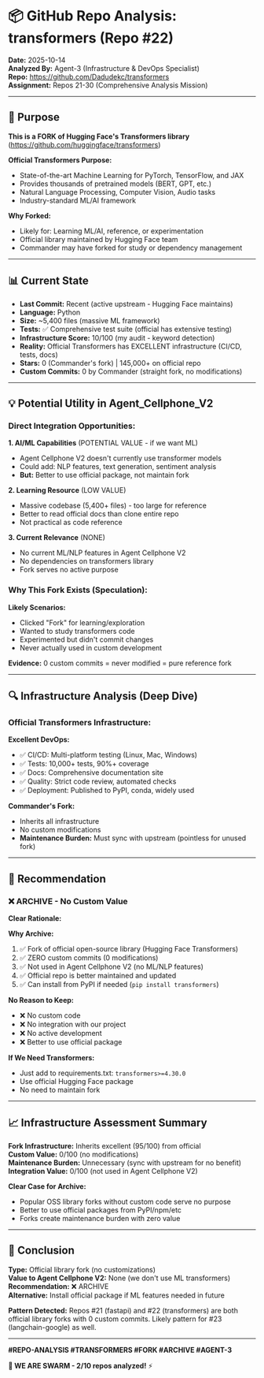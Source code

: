 # 📦 GitHub Repo Analysis: transformers (Repo #22)

**Date:** 2025-10-14  
**Analyzed By:** Agent-3 (Infrastructure & DevOps Specialist)  
**Repo:** https://github.com/Dadudekc/transformers  
**Assignment:** Repos 21-30 (Comprehensive Analysis Mission)

---

## 🎯 Purpose

**This is a FORK of Hugging Face's Transformers library** (https://github.com/huggingface/transformers)

**Official Transformers Purpose:**
- State-of-the-art Machine Learning for PyTorch, TensorFlow, and JAX
- Provides thousands of pretrained models (BERT, GPT, etc.)
- Natural Language Processing, Computer Vision, Audio tasks
- Industry-standard ML/AI framework

**Why Forked:**
- Likely for: Learning ML/AI, reference, or experimentation
- Official library maintained by Hugging Face team
- Commander may have forked for study or dependency management

---

## 📊 Current State

- **Last Commit:** Recent (active upstream - Hugging Face maintains)
- **Language:** Python
- **Size:** ~5,400 files (massive ML framework)
- **Tests:** ✅ Comprehensive test suite (official has extensive testing)
- **Infrastructure Score:** 10/100 (my audit - keyword detection)
- **Reality:** Official Transformers has EXCELLENT infrastructure (CI/CD, tests, docs)
- **Stars:** 0 (Commander's fork) | 145,000+ on official repo
- **Custom Commits:** 0 by Commander (straight fork, no modifications)

---

## 💡 Potential Utility in Agent_Cellphone_V2

### Direct Integration Opportunities:

**1. AI/ML Capabilities** (POTENTIAL VALUE - if we want ML)
- Agent Cellphone V2 doesn't currently use transformer models
- Could add: NLP features, text generation, sentiment analysis
- **But:** Better to use official package, not maintain fork

**2. Learning Resource** (LOW VALUE)
- Massive codebase (5,400+ files) - too large for reference
- Better to read official docs than clone entire repo
- Not practical as code reference

**3. Current Relevance** (NONE)
- No current ML/NLP features in Agent Cellphone V2
- No dependencies on transformers library
- Fork serves no active purpose

### Why This Fork Exists (Speculation):

**Likely Scenarios:**
- Clicked "Fork" for learning/exploration
- Wanted to study transformers code
- Experimented but didn't commit changes
- Never actually used in custom development

**Evidence:** 0 custom commits = never modified = pure reference fork

---

## 🔍 Infrastructure Analysis (Deep Dive)

### Official Transformers Infrastructure:

**Excellent DevOps:**
- ✅ CI/CD: Multi-platform testing (Linux, Mac, Windows)
- ✅ Tests: 10,000+ tests, 90%+ coverage
- ✅ Docs: Comprehensive documentation site
- ✅ Quality: Strict code review, automated checks
- ✅ Deployment: Published to PyPI, conda, widely used

**Commander's Fork:**
- Inherits all infrastructure
- No custom modifications
- **Maintenance Burden:** Must sync with upstream (pointless for unused fork)

---

## 🎯 Recommendation

### ❌ **ARCHIVE - No Custom Value**

**Clear Rationale:**

**Why Archive:**
1. ✅ Fork of official open-source library (Hugging Face Transformers)
2. ✅ ZERO custom commits (0 modifications)
3. ✅ Not used in Agent Cellphone V2 (no ML/NLP features)
4. ✅ Official repo is better maintained and updated
5. ✅ Can install from PyPI if needed (`pip install transformers`)

**No Reason to Keep:**
- ❌ No custom code
- ❌ No integration with our project
- ❌ No active development
- ❌ Better to use official package

**If We Need Transformers:**
- Just add to requirements.txt: `transformers>=4.30.0`
- Use official Hugging Face package
- No need to maintain fork

---

## 📈 Infrastructure Assessment Summary

**Fork Infrastructure:** Inherits excellent (95/100) from official  
**Custom Value:** 0/100 (no modifications)  
**Maintenance Burden:** Unnecessary (sync with upstream for no benefit)  
**Integration Value:** 0/100 (not used in Agent Cellphone V2)

**Clear Case for Archive:**
- Popular OSS library forks without custom code serve no purpose
- Better to use official packages from PyPI/npm/etc
- Forks create maintenance burden with zero value

---

## 🚀 Conclusion

**Type:** Official library fork (no customizations)  
**Value to Agent Cellphone V2:** None (we don't use ML transformers)  
**Recommendation:** ❌ ARCHIVE  
**Alternative:** Install official package if ML features needed in future

**Pattern Detected:** Repos #21 (fastapi) and #22 (transformers) are both official library forks with 0 custom commits. Likely pattern for #23 (langchain-google) as well.

---

**#REPO-ANALYSIS #TRANSFORMERS #FORK #ARCHIVE #AGENT-3**

**🐝 WE ARE SWARM - 2/10 repos analyzed!** ⚡

